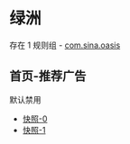 # 绿洲

存在 1 规则组 - [com.sina.oasis](/src/apps/com.sina.oasis.ts)

## 首页-推荐广告

默认禁用

- [快照-0](https://i.gkd.li/i/13434468)
- [快照-1](https://i.gkd.li/i/13498631)
